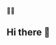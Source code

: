 🌷💕


## Hi there 👋

<!--
**BeatrizBS02/BeatrizBS02** is a ✨ _special_ ✨ repository because its `README.md` (this file) appears on your GitHub profile.

Here are some ideas to get you started:

- 🔭 I’m currently working on ... Trabalho em um escritório 
- 🌱 I’m currently learning ... Sou estudante de programação 
- 👯 I’m looking to collaborate on ... Estou procurando aprender outras línguas 
- 😄 Pronouns: ... Bea
- ⚡ Fun fact: ... Adoro flores 😄
